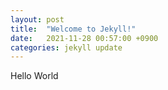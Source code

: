 ```yaml
---
layout: post
title:  "Welcome to Jekyll!"
date:   2021-11-28 00:57:00 +0900
categories: jekyll update
---
```


Hello World